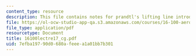 ```yaml
---
content_type: resource
description: This file contains notes for prandtl's lifting line introduction.
file: https://ol-ocw-studio-app-qa.s3.amazonaws.com/courses/16-100-aerodynamics-fall-2005/7efba19790d0680afeeea1a01bb7b301_16100lectre17_cg.pdf
file_type: application/pdf
resourcetype: Document
title: 16100lectre17_cg.pdf
uid: 7efba197-90d0-680a-feee-a1a01bb7b301
---
```

